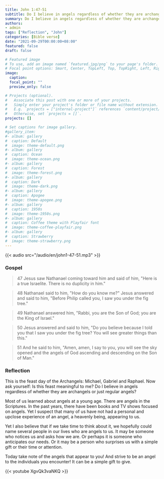 ```yaml
---
title: John 1:47-51
subtitle: Do I believe in angels regardless of whether they are archangels or just regular angels?
summary: Do I believe in angels regardless of whether they are archangels or just regular angels?
authors:
- admin
tags: ["Reflection", "John"]
categories: [Bible verse]
date: "2021-09-29T00:00:00+08:00"
featured: false
draft: false

# Featured image
# To use, add an image named `featured.jpg/png` to your page's folder.
# Focal point options: Smart, Center, TopLeft, Top, TopRight, Left, Right, BottomLeft, Bottom, BottomRight
image:
  caption:
  focal_point: ""
  preview_only: false

# Projects (optional).
#   Associate this post with one or more of your projects.
#   Simply enter your project's folder or file name without extension.
#   E.g. `projects = ["internal-project"]` references `content/project/deep-learning/index.md`.
#   Otherwise, set `projects = []`.
projects: []

# Set captions for image gallery.
#gallery_item:
#- album: gallery
#  caption: Default
#  image: theme-default.png
#- album: gallery
#  caption: Ocean
#  image: theme-ocean.png
#- album: gallery
#  caption: Forest
#  image: theme-forest.png
#- album: gallery
#  caption: Dark
#  image: theme-dark.png
#- album: gallery
#  caption: Apogee
#  image: theme-apogee.png
#- album: gallery
#  caption: 1950s
#  image: theme-1950s.png
#- album: gallery
#  caption: Coffee theme with Playfair font
#  image: theme-coffee-playfair.png
#- album: gallery
#  caption: Strawberry
#  image: theme-strawberry.png
---
```


{{< audio src="/audio/en/john1-47-51.mp3" >}}

### Gospel
> 47 Jesus saw Nathanael coming toward him and said of him, "Here is a true Israelite. There is no duplicity in him."

> 48 Nathanael said to him, "How do you know me?" Jesus answered and said to him, "Before Philip called you, I saw you under the fig tree."

> 49 Nathanael answered him, "Rabbi, you are the Son of God; you are the King of Israel."

> 50 Jesus answered and said to him, "Do you believe because I told you that I saw you under the fig tree? You will see greater things than this."

> 51 And he said to him, "Amen, amen, I say to you, you will see the sky opened and the angels of God ascending and descending on the Son of Man."

### Reflection
This is the feast day of the Archangels: Michael, Gabriel and Raphael. Now ask yourself: Is this feast meaningful to me? Do I believe in angels regardless of whether they are archangels or just regular angels?

Most of us learned about angels at a young age. There are angels in the Scriptures. In the past years, there have been books and TV shows focused on angels. Yet I suspect that many of us have not had a personal and upclose experience of an angel, a heavenly being, appearing to us.

Yet I also believe that if we take time to think about it, we hopefully could name several people in our lives who are angels to us. It may be someone who notices us and asks how we are. Or perhaps it is someone who anticipates our needs. Or it may be a person who surprises us with a simple gift or their time or attention.

Today take note of the angels that appear to you! And strive to be an angel to the individuals you encounter! It can be a simple gift to give.

{{< youtube XgvQk3vaNKQ >}}
